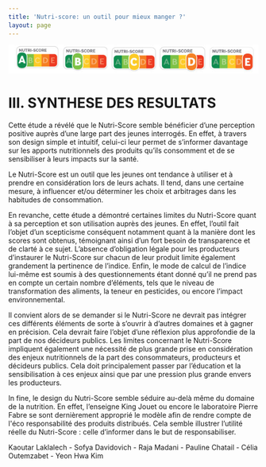```yaml
--- 
title: 'Nutri-score: un outil pour mieux manger ?'
layout: page
--- 
```


![screenshot](declinaison-logo-nutriscore.jpg)

# III. SYNTHESE DES RESULTATS
Cette étude a révélé que le Nutri-Score semble bénéficier d’une perception positive auprès d’une large part des jeunes interrogés. En effet, à travers son design simple et intuitif, celui-ci leur permet de s’informer davantage sur les apports nutritionnels des produits qu’ils consomment et de se sensibiliser à leurs impacts sur la santé.

Le Nutri-Score est un outil que les jeunes ont tendance à utiliser et à prendre en considération lors de leurs achats. Il tend, dans une certaine mesure, à influencer et/ou déterminer les choix et arbitrages dans les habitudes de consommation. 

En revanche, cette étude a démontré certaines limites du Nutri-Score quant à sa perception et son utilisation auprès des jeunes. En effet, l’outil fait l’objet d’un scepticisme conséquent notamment quant à la manière dont les scores sont obtenus, témoignant ainsi d’un fort besoin de transparence et de clarté à ce sujet. L’absence d’obligation légale pour les producteurs d’instaurer le Nutri-Score sur chacun de leur produit limite également grandement la pertinence de l’indice. Enfin, le mode de calcul de l’indice lui-même est soumis à des questionnements étant donné qu’il ne prend pas en compte un certain nombre d’éléments, tels que le niveau de transformation des aliments, la teneur en pesticides, ou encore l’impact environnemental. 

Il convient alors de se demander si le Nutri-Score ne devrait pas intégrer ces différents éléments de sorte à s’ouvrir à d’autres domaines et à gagner en précision. Cela devrait faire l’objet d’une réflexion plus approfondie de la part de nos décideurs publics. Les limites concernant le Nutri-Score impliquent également une nécessité de plus grande prise en considération des enjeux nutritionnels de la part des consommateurs, producteurs et décideurs publics. Cela doit principalement passer par l’éducation et la sensibilisation à ces enjeux ainsi que par une pression plus grande envers les producteurs.

In fine, le design du Nutri-Score semble séduire au-delà même du domaine de la nutrition. En effet, l’enseigne King Jouet ou encore le laboratoire Pierre Fabre se sont dernièrement approprié le modèle afin de rendre compte de l'éco responsabilité des produits distribués. Cela semble illustrer l’utilité réelle du Nutri-Score : celle d’informer dans le but de responsabiliser. 


Kaoutar Laklalech - Sofya Davidovich - Raja Madani - Pauline Chatail - Célia Outemzabet - Yeon Hwa Kim
